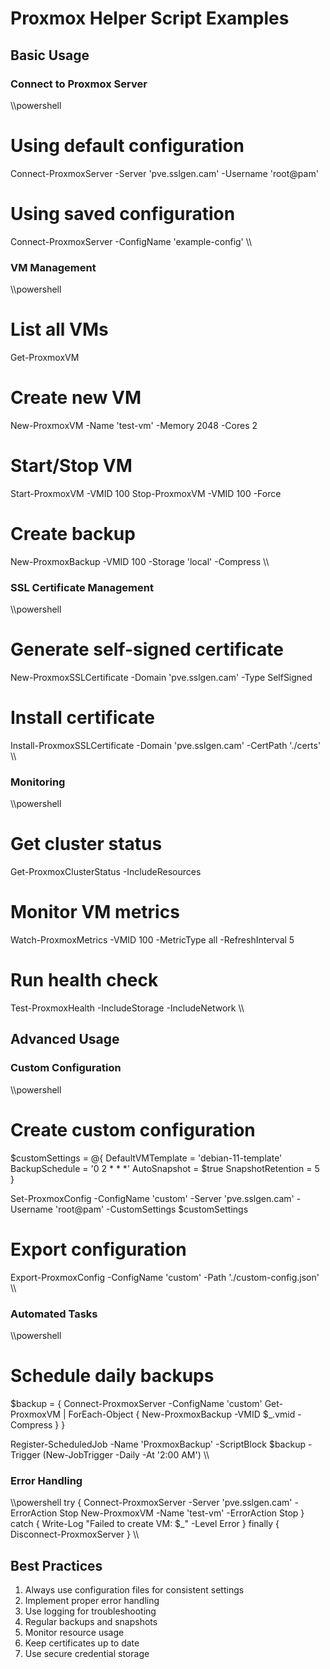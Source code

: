 # Proxmox Helper Script Examples

## Basic Usage

### Connect to Proxmox Server
\\\powershell
# Using default configuration
Connect-ProxmoxServer -Server 'pve.sslgen.cam' -Username 'root@pam'

# Using saved configuration
Connect-ProxmoxServer -ConfigName 'example-config'
\\\

### VM Management
\\\powershell
# List all VMs
Get-ProxmoxVM

# Create new VM
New-ProxmoxVM -Name 'test-vm' -Memory 2048 -Cores 2

# Start/Stop VM
Start-ProxmoxVM -VMID 100
Stop-ProxmoxVM -VMID 100 -Force

# Create backup
New-ProxmoxBackup -VMID 100 -Storage 'local' -Compress
\\\

### SSL Certificate Management
\\\powershell
# Generate self-signed certificate
New-ProxmoxSSLCertificate -Domain 'pve.sslgen.cam' -Type SelfSigned

# Install certificate
Install-ProxmoxSSLCertificate -Domain 'pve.sslgen.cam' -CertPath './certs'
\\\

### Monitoring
\\\powershell
# Get cluster status
Get-ProxmoxClusterStatus -IncludeResources

# Monitor VM metrics
Watch-ProxmoxMetrics -VMID 100 -MetricType all -RefreshInterval 5

# Run health check
Test-ProxmoxHealth -IncludeStorage -IncludeNetwork
\\\

## Advanced Usage

### Custom Configuration
\\\powershell
# Create custom configuration
$customSettings = @{
    DefaultVMTemplate = 'debian-11-template'
    BackupSchedule = '0 2 * * *'
    AutoSnapshot = $true
    SnapshotRetention = 5
}

Set-ProxmoxConfig -ConfigName 'custom' 
                  -Server 'pve.sslgen.cam' 
                  -Username 'root@pam' 
                  -CustomSettings $customSettings

# Export configuration
Export-ProxmoxConfig -ConfigName 'custom' -Path './custom-config.json'
\\\

### Automated Tasks
\\\powershell
# Schedule daily backups
$backup = {
    Connect-ProxmoxServer -ConfigName 'custom'
    Get-ProxmoxVM | ForEach-Object {
        New-ProxmoxBackup -VMID $_.vmid -Compress
    }
}

Register-ScheduledJob -Name 'ProxmoxBackup' 
                     -ScriptBlock $backup 
                     -Trigger (New-JobTrigger -Daily -At '2:00 AM')
\\\

### Error Handling
\\\powershell
try {
    Connect-ProxmoxServer -Server 'pve.sslgen.cam' -ErrorAction Stop
    New-ProxmoxVM -Name 'test-vm' -ErrorAction Stop
}
catch {
    Write-Log "Failed to create VM: $_" -Level Error
}
finally {
    Disconnect-ProxmoxServer
}
\\\

## Best Practices

1. Always use configuration files for consistent settings
2. Implement proper error handling
3. Use logging for troubleshooting
4. Regular backups and snapshots
5. Monitor resource usage
6. Keep certificates up to date
7. Use secure credential storage
